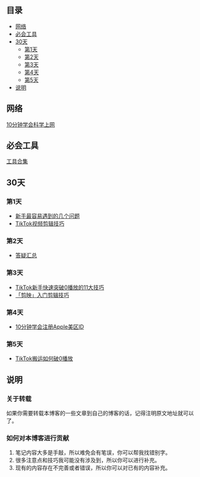 
## 目录

- [网络](#网络)
- [必会工具](#必会工具)
- [30天](#30天)
    - [第1天](#第1天)
    - [第2天](#第2天)
    - [第3天](#第3天)
    - [第4天](#第4天)
    - [第5天](#第5天)
- [说明](#说明)

## 网络

[10分钟学会科学上网](docs/network/科学上网.md)


## 必会工具
[工具合集](docs/30day/工具合集.md)
## 30天

### 第1天
* [新手最容易遇到的几个问题](docs/30day/day1_新手问题.md)
* [TikTok视频剪辑技巧](docs/30day/day1_视频技巧.md)


### 第2天
* [答疑汇总](docs/30day/day2_答疑汇总.md)

### 第3天
* [TikTok新手快速突破0播放的11大技巧](docs/30day/day3_快速涨粉.md)
* [「剪映」入门剪辑技巧](docs/30day/day3_剪映入门剪辑技巧.md)


### 第4天
* [10分钟学会注册Apple美区ID](media/pictures/apple/day_4注册美区.md)

### 第5天
* [TikTok搬运如何破0播放](docs/30day/day5_搬运破0.md)

## 说明

### 关于转载

如果你需要转载本博客的一些文章到自己的博客的话，记得注明原文地址就可以了。

### 如何对本博客进行贡献

1. 笔记内容大多是手敲，所以难免会有笔误，你可以帮我找错别字。
2. 很多注意点和技巧我可能没有涉及到，所以你可以进行补充。
3. 现有的内容存在不完善或者错误，所以你可以对已有的内容补充。




